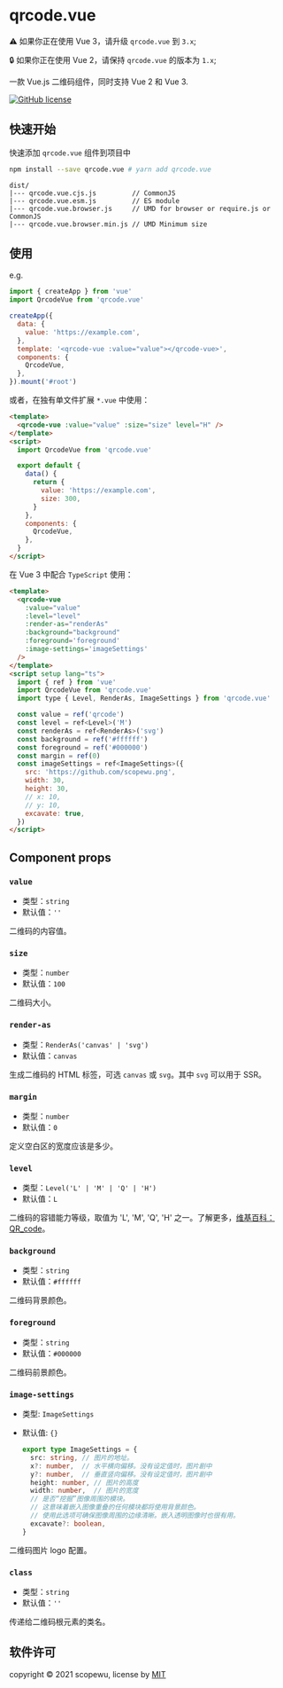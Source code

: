 # qrcode.vue

⚠️ 如果你正在使用 Vue 3，请升级 `qrcode.vue` 到 `3.x`;

🔒 如果你正在使用 Vue 2，请保持 `qrcode.vue` 的版本为 `1.x`;

一款 Vue.js 二维码组件，同时支持 Vue 2 和 Vue 3.

[![GitHub license](https://img.shields.io/badge/license-MIT-blue.svg)](https://github.com/scopewu/qrcode.vue/blob/master/LICENSE)

## 快速开始

快速添加 `qrcode.vue` 组件到项目中

```bash
npm install --save qrcode.vue # yarn add qrcode.vue
```

```
dist/
|--- qrcode.vue.cjs.js         // CommonJS
|--- qrcode.vue.esm.js         // ES module
|--- qrcode.vue.browser.js     // UMD for browser or require.js or CommonJS
|--- qrcode.vue.browser.min.js // UMD Minimum size
```

## 使用

e.g.

```javascript
import { createApp } from 'vue'
import QrcodeVue from 'qrcode.vue'

createApp({
  data: {
    value: 'https://example.com',
  },
  template: '<qrcode-vue :value="value"></qrcode-vue>',
  components: {
    QrcodeVue,
  },
}).mount('#root')
```

或者，在独有单文件扩展 `*.vue` 中使用：

```html
<template>
  <qrcode-vue :value="value" :size="size" level="H" />
</template>
<script>
  import QrcodeVue from 'qrcode.vue'

  export default {
    data() {
      return {
        value: 'https://example.com',
        size: 300,
      }
    },
    components: {
      QrcodeVue,
    },
  }
</script>
```

在 Vue 3 中配合 `TypeScript` 使用：

```html
<template>
  <qrcode-vue
    :value="value"
    :level="level"
    :render-as="renderAs"
    :background="background"
    :foreground='foreground'
    :image-settings='imageSettings'
  />
</template>
<script setup lang="ts">
  import { ref } from 'vue'
  import QrcodeVue from 'qrcode.vue'
  import type { Level, RenderAs, ImageSettings } from 'qrcode.vue'

  const value = ref('qrcode')
  const level = ref<Level>('M')
  const renderAs = ref<RenderAs>('svg')
  const background = ref('#ffffff')
  const foreground = ref('#000000')
  const margin = ref(0)
  const imageSettings = ref<ImageSettings>({
    src: 'https://github.com/scopewu.png',
    width: 30,
    height: 30,
    // x: 10,
    // y: 10,
    excavate: true,
  })
</script>
```

## Component props

### `value`

- 类型：`string`
- 默认值：`''`

二维码的内容值。

### `size`

- 类型：`number`
- 默认值：`100`

二维码大小。

### `render-as`

- 类型：`RenderAs('canvas' | 'svg')`
- 默认值：`canvas`

生成二维码的 HTML 标签，可选 `canvas` 或 `svg`。其中 `svg` 可以用于 SSR。

### `margin`

- 类型：`number`
- 默认值：`0`

定义空白区的宽度应该是多少。

### `level`

- 类型：`Level('L' | 'M' | 'Q' | 'H')`
- 默认值：`L`

二维码的容错能力等级，取值为 'L', 'M', 'Q', 'H' 之一。了解更多，[维基百科：QR_code](https://en.wikipedia.org/wiki/QR_code#Error_correction)。

### `background`

- 类型：`string`
- 默认值：`#ffffff`

二维码背景颜色。

### `foreground`

- 类型：`string`
- 默认值：`#000000`

二维码前景颜色。

### `image-settings`

- 类型: `ImageSettings`
- 默认值: `{}`

  ```ts
  export type ImageSettings = {
    src: string, // 图片的地址。
    x?: number,  // 水平横向偏移。没有设定值时，图片剧中
    y?: number,  // 垂直竖向偏移。没有设定值时，图片剧中
    height: number, // 图片的高度
    width: number,  // 图片的宽度
    // 是否“挖掘”图像周围的模块。
    // 这意味着嵌入图像重叠的任何模块都将使用背景颜色。
    // 使用此选项可确保图像周围的边缘清晰。嵌入透明图像时也很有用。
    excavate?: boolean,
  }
  ```

二维码图片 logo 配置。

### `class`

- 类型：`string`
- 默认值：`''`

传递给二维码根元素的类名。

## 软件许可

copyright &copy; 2021 scopewu, license by [MIT](https://github.com/scopewu/qrcode.vue/blob/main/LICENSE)
